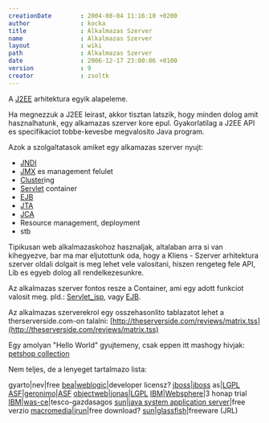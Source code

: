 ```yaml
---
creationDate        : 2004-08-04 11:16:10 +0200 
author              : kocka 
title               : Alkalmazas Szerver 
name                : Alkalmazas Szerver 
layout              : wiki 
path                : Alkalmazas Szerver 
date                : 2006-12-17 23:00:06 +0100 
version             : 9 
creator             : zsoltk 
---
```

A [J2EE](j2ee.html) arhitektura egyik alapeleme.

Ha megnezzuk a J2EE leirast, akkor tisztan latszik, hogy minden dolog amit hasznalhatunk, egy alkamazas szerver kore epul. Gyakorlatilag a J2EE API es specifikaciot tobbe-kevesbe megvalosito Java program.

Azok a szolgaltatasok amiket egy alkamazas szerver nyujt:

*   [JNDI](JNDI.html)
*   [JMX](JMX.html) es management felulet
*   [Cluster](cluster.html)ing
*   [Servlet](servlet.html) container
*   [EJB](EJB.html)
*   [JTA](JTA.html)
*   [JCA](JCA.html)
*   Resource management, deployment
*   stb

Tipikusan web alkalmazaskohoz hasznaljak, altalaban arra si van kihegyezve, bar ma mar eljutottunk oda, hogy a Kliens - Szerver arhitektura szerver oldali dolgait is meg lehet vele valositani, hiszen rengeteg fele API, Lib es egyeb dolog all rendelkezesunkre.

Az alkalmazas szerver fontos resze a Container, ami egy adott funkciot valosit meg. pld.: [Servlet_jsp](servlet_jsp.html), vagy [EJB](EJB.html).

Az alkalmazas szerverekrol egy osszehasonlito tablazatot lehet a therserverside.com-on talalni: [http://theserverside.com/reviews/matrix.tss](http://theserverside.com/reviews/matrix.tss)

Egy amolyan "Hello World" gyujtemeny, csak eppen itt mashogy hivjak: [petshop collection](petshop%20collection.html)

Nem teljes, de a lenyeget tartalmazo lista:

gyarto|nev|free
[bea](bea.html)|[weblogic](weblogic.html)|developer licensz?
[jboss](jboss.html)|[jboss](jboss.html) as|[LGPL](LGPL.html)
[ASF](ASF.html)|[geronimo](geronimo.html)|[ASF](ASF.html)
[objectweb](objectweb.html)|[jonas](jonas.html)|[LGPL](LGPL.html)
[IBM](IBM.html)|[Websphere](Websphere.html)|3 honap trial
[IBM](IBM.html)|[was-ce](was-ce.html)|tesco-gazdasagos
[sun](Sun.html)|[java system application server](Missing.html)|free verzio
[macromedia](Missing.html)|[jrun](jrun.html)|free download?
[sun](Sun.html)|[glassfish](glassfish.html)|freeware (JRL)



